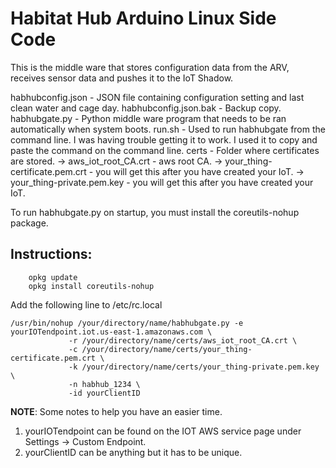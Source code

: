 # Habitat Hub Arduino Linux Side Code

This is the middle ware that stores configuration data from the ARV, receives sensor data and pushes it to the IoT Shadow.

habhubconfig.json - JSON file containing configuration setting and last clean water and cage day.
habhubconfig.json.bak - Backup copy.
habhubgate.py - Python middle ware program that needs to be ran automatically when system boots.
run.sh - Used to run habhubgate from the command line.  I was having trouble getting it to work.
         I used it to copy and paste the command on the command line.
certs - Folder where certificates are stored.
    -> aws_iot_root_CA.crt - aws root CA.
    -> your_thing-certificate.pem.crt - you will get this after you have created your IoT.
    -> your_thing-private.pem.key - you will get this after you have created your IoT.

To run habhubgate.py on startup, you must install the coreutils-nohup package.

## Instructions:
```
    opkg update
    opkg install coreutils-nohup
```

Add the following line to /etc/rc.local
```
/usr/bin/nohup /your/directory/name/habhubgate.py -e yourIOTendpoint.iot.us-east-1.amazonaws.com \
             -r /your/directory/name/certs/aws_iot_root_CA.crt \
             -c /your/directory/name/certs/your_thing-certificate.pem.crt \
             -k /your/directory/name/certs/your_thing-private.pem.key \
             -n habhub_1234 \
             -id yourClientID
```

**NOTE**: Some notes to help you have an easier time.
1. yourIOTendpoint can be found on the IOT AWS service page under Settings -> Custom Endpoint.
2. yourClientID can be anything but it has to be unique.